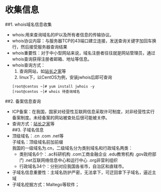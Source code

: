 # 收集信息  
##1. whois域名信息收集  
+ whois:用来查询域名的IP以及所有者信息的传输协议。    
+ whois协议内容：与服务器TCP的43端口建立连接，发送查询关键字加回车换行，然后接受服务器查询结果  
+ whois重要性：对于中小型网站来说，域名注册者往往就是网站管理员，通过whois查询获得注册者邮箱、地址等信息。  
+ whois查询方式：  
    1. 查询网站，如[站长之家](http://whois.chinaz.com/)等  
    2. linux下，以CentOS为例，安装jwhois后即可查询  
    ```  
    [root@centos ~]# yum install jwhois -y  
    [root@centos ~]# whois 待查询域名  
    ```  
##2. 备案信息查询  
+ ICP备案：在我国，国家对经营性互联网信息采取许可制度，对非经营性实行备案制度。未经备案的网站被查处后很可能被关停。  
+ 查询方式：[站长之家](http://icp.chinaz.com/)等  
##3. 子域名信息  
+ 顶级域名：.cn .com .net等  
子域名：顶级域名前加前缀  
我国的一级域名为.cn，二级域名分为类别域名和行政域名两类：  
   + 类别域名6个：.ac科研机构 .com工商金融企业 .edu教育机构 .gov政府部门 .net互联网络信息中心和运行中心 .org非营利组织  
   + 行政域名34个：分别对应我国各省市，自治区和直辖市。  
+ 子域名信息重要性：主域名防护严密，无法拿下，可迂回拿下子域名，逼近主域  
+ 子域名挖掘方式：Maltego等软件；
    
  
